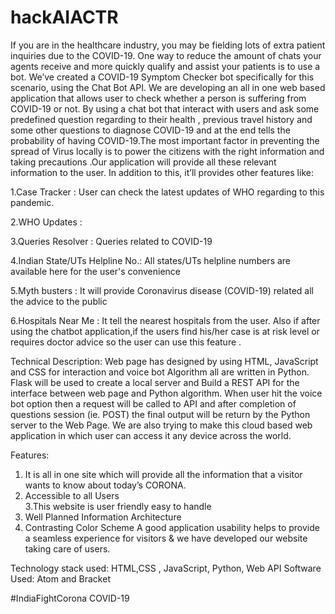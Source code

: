 # hackAIACTR
If you are in the healthcare industry, you may be fielding lots of extra patient inquiries due to the COVID-19. One way to reduce the 
amount of chats your agents receive and more quickly qualify and assist your patients is to use a bot. We’ve created a COVID-19 Symptom 
Checker bot specifically for this scenario, using the Chat Bot API.
We are developing an all in one web based application that allows user to check whether a person is suffering from COVID-19 or not. 
By using a chat bot that interact with users and ask some predefined question regarding to their health , previous travel history and some
other questions to diagnose COVID-19 and at the end tells the probability of having COVID-19.The most important factor in preventing the
spread of Virus locally is to power the citizens with the right information and taking precautions .Our application will provide all these
relevant information to the user. 
In addition to this, it’ll provides other features like: 

1.Case Tracker : User can check the latest updates of WHO regarding to this pandemic.

2.WHO Updates : 

3.Queries Resolver : Queries related to COVID-19 

4.Indian State/UTs Helpline No.: All states/UTs helpline numbers are available here for the user's convenience

5.Myth busters : It will provide Coronavirus disease (COVID-19) related all the  advice to the public 

6.Hospitals Near Me : It tell the nearest hospitals from the user. Also if after using the chatbot application,if the users find his/her
case is at risk level or requires doctor advice so the user can use this feature . 

 Technical Description: 
 Web page has designed by using HTML, JavaScript and CSS for interaction and voice bot Algorithm all are written in Python. Flask will be
 used to create a local server and Build a REST API for the interface between web page and Python algorithm. 
 When user hit the voice bot option then a request will be called to API and after completion of questions session (ie. POST) the final 
 output will be return by the Python server to the Web Page. We are also trying to make this cloud based web application in which user
 can access it any device across the world. 
 
 Features:
 1. It is all in one site which will provide all the information that a visitor wants to know about today’s CORONA.
 2. Accessible to all Users  
 3.This website is user friendly easy to handle 
 4. Well Planned Information Architecture 
 5. Contrasting Color Scheme A good application usability helps to provide a seamless experience for visitors & we have developed 
 our website taking care of users. 
 
 Technology stack used: HTML,CSS , JavaScript, Python, Web API 
 Software Used: Atom and Bracket 
 
 #IndiaFightCorona COVID-19
 
